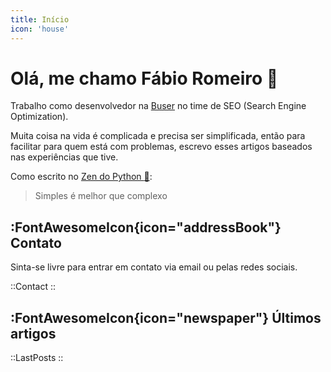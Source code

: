 ```yaml
---
title: Início
icon: 'house'
---
```


# Olá, me chamo Fábio Romeiro :wave:

Trabalho como desenvolvedor na [Buser](https://www.buser.com.br) no time de SEO (Search Engine Optimization).

Muita coisa na vida é complicada e precisa ser simplificada, então para facilitar para quem está com problemas,
escrevo esses artigos baseados nas experiências que tive.

Como escrito no [Zen do Python :snake:](https://peps.python.org/pep-0020/#the-zen-of-python):
> Simples é melhor que complexo 

## :FontAwesomeIcon{icon="addressBook"} Contato

Sinta-se livre para entrar em contato via email ou pelas redes sociais.

::Contact
::

## :FontAwesomeIcon{icon="newspaper"} Últimos artigos

::LastPosts
::
